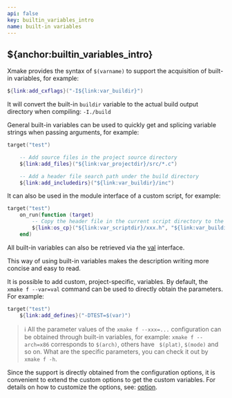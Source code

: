 ```yaml
---
api: false
key: builtin_variables_intro
name: built-in variables
---
```


## ${anchor:builtin_variables_intro}

Xmake provides the syntax of `$(varname)` to support the acquisition of built-in variables, for example:

```lua
${link:add_cxflags}("-I${link:var_buildir}")
```

It will convert the built-in `buildir` variable to the actual build output directory when compiling: `-I./build`

General built-in variables can be used to quickly get and splicing variable strings when passing arguments, for example:

```lua
target("test")

    -- Add source files in the project source directory
    ${link:add_files}("${link:var_projectdir}/src/*.c")

    -- Add a header file search path under the build directory
    ${link:add_includedirs}("${link:var_buildir}/inc")
```

It can also be used in the module interface of a custom script, for example:

```lua
target("test")
    on_run(function (target)
        -- Copy the header file in the current script directory to the output directory
        ${link:os_cp}("${link:var_scriptdir}/xxx.h", "${link:var_buildir}/inc")
    end)
```

All built-in variables can also be retrieved via the [val](#val) interface.

This way of using built-in variables makes the description writing more concise and easy to read.

It is possible to add custom, project-specific, variables. By default, the `xmake f --var=val` command can be used to directly obtain the parameters. For example:

```lua
target("test")
    ${link:add_defines}("-DTEST=$(var)")
```

> ℹ️ All the parameter values of the `xmake f --xxx=...` configuration can be obtained through built-in variables, for example: `xmake f --arch=x86` corresponds to `$(arch)`, others have ` $(plat)`, `$(mode)` and so on. What are the specific parameters, you can check it out by `xmake f -h`.

Since the support is directly obtained from the configuration options, it is convenient to extend the custom options to get the custom variables. For details on how to customize the options, see: [option](#option).
